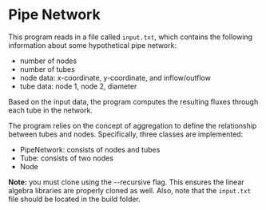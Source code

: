 # Pipe Network
This program reads in a file called `input.txt`, which contains the following information about some hypothetical pipe network:
* number of nodes
* number of tubes
* node data: x-coordinate, y-coordinate, and inflow/outflow
* tube data: node 1, node 2, diameter

Based on the input data, the program computes the resulting fluxes through each tube in the network.

The program relies on the concept of aggregation to define the relationship between tubes and nodes. Specifically, three classes are implemented:
* PipeNetwork: consists of nodes and tubes
* Tube: consists of two nodes
* Node

**Note:** you must clone using the --recursive flag. This ensures the linear algebra libraries are properly cloned as well. Also, note that the `input.txt` file should be located in the build folder.
